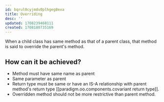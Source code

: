```yaml
---
id: bqrul0cyjmdv0plhgeg8exa
title: Overriding
desc: ''
updated: 1708239468111
created: 1708180735169
---
```



When a child class has same method as that of a parent class, that method is said to override the parent's method.

## How can it be achieved?

- Method must have same name as parent
- Same parameter as parent
- Return type must be same or have an IS-A relationship with parent method's return type [[paradigm.oo.components.covariant return type]].
- Overridden method should not be more restrictive than parent method.

